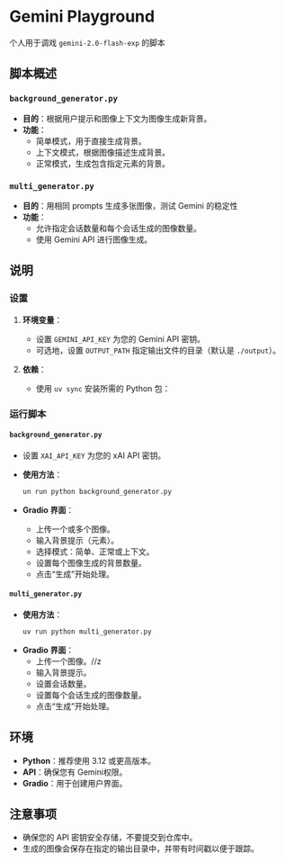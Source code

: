 # Gemini Playground

个人用于调戏 `gemini-2.0-flash-exp` 的脚本

## 脚本概述

### `background_generator.py`
- **目的**：根据用户提示和图像上下文为图像生成新背景。
- **功能**：
  - 简单模式，用于直接生成背景。
  - 上下文模式，根据图像描述生成背景。
  - 正常模式，生成包含指定元素的背景。

### `multi_generator.py`
- **目的**：用相同 prompts 生成多张图像，测试 Gemini 的稳定性
- **功能**：
  - 允许指定会话数量和每个会话生成的图像数量。
  - 使用 Gemini API 进行图像生成。

## 说明

### 设置

1. **环境变量**：
   - 设置 `GEMINI_API_KEY` 为您的 Gemini API 密钥。
   - 可选地，设置 `OUTPUT_PATH` 指定输出文件的目录（默认是 `./output`）。

2. **依赖**：
   - 使用 `uv sync` 安装所需的 Python 包：

### 运行脚本

#### `background_generator.py`

- 设置 `XAI_API_KEY` 为您的 xAI API 密钥。

- **使用方法**：
  ```bash
  un run python background_generator.py
  ```
- **Gradio 界面**：
  - 上传一个或多个图像。
  - 输入背景提示（元素）。
  - 选择模式：简单、正常或上下文。
  - 设置每个图像生成的背景数量。
  - 点击“生成”开始处理。

#### `multi_generator.py`

- **使用方法**：
  ```bash
  uv run python multi_generator.py
  ```
- **Gradio 界面**：
  - 上传一个图像。//z
  - 输入背景提示。
  - 设置会话数量。
  - 设置每个会话生成的图像数量。
  - 点击“生成”开始处理。

## 环境

- **Python**：推荐使用 3.12 或更高版本。
- **API**：确保您有 Gemini权限。
- **Gradio**：用于创建用户界面。

## 注意事项

- 确保您的 API 密钥安全存储，不要提交到仓库中。
- 生成的图像会保存在指定的输出目录中，并带有时间戳以便于跟踪。
